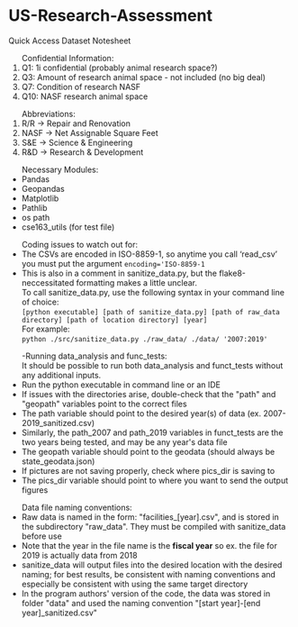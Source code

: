 # US-Research-Assessment
Quick Access Dataset Notesheet
<ol>
Confidential Information:
<li>Q1: 1i confidential (probably animal research space?)</li>
<li>Q3: Amount of research animal space - not included (no big deal)</li>
<li>Q7: Condition of research NASF</li>
<li>Q10: NASF research animal space</li>
</ol>
<ol>
Abbreviations:
<li>R/R -> Repair and Renovation</li>
<li>NASF -> Net Assignable Square Feet</li>
<li>S&E -> Science & Engineering</li>
<li>R&D -> Research & Development</li>
</ol>
<ul>
Necessary Modules:
<li> Pandas</li>
<li> Geopandas</li>
<li> Matplotlib</li>
<li> Pathlib</li>
<li> os path</li>
<li> cse163_utils (for test file)</li>
</ul>
<ul>
Coding issues to watch out for:
<li>The CSVs are encoded in ISO-8859-1, so anytime you call ‘read_csv’ you must put the argument <code>encoding='ISO-8859-1</code></li>
<li>This is also in a comment in sanitize_data.py, but the flake8-neccessitated formatting makes a little unclear.<br />
To call sanitize_data.py, use the following syntax in your command line of choice:<br />
<code>[python executable] [path of sanitize_data.py] [path of raw_data directory] [path of location directory] [year]</code><br />
For example:<br />
<code>python ./src/sanitize_data.py ./raw_data/ ./data/ '2007:2019'</code></li>
</ul>
<ul>
-Running data_analysis and func_tests: <br>
It should be possible to run both data_analysis and funct_tests without any additional inputs.</br></li>
<li>Run the python executable in command line or an IDE
<li>If issues with the directories arise, double-check that the "path" and "geopath" variables point to the correct files</li>
<li>The path variable should point to the desired year(s) of data (ex. 2007-2019_sanitized.csv)</li>
<li>Similarly, the path_2007 and path_2019 variables in funct_tests are the two years being tested, and may be any year's data file</li>
<li>The geopath variable should point to the geodata (should always be state_geodata.json)</li>
<li>If pictures are not saving properly, check where pics_dir is saving to</li>
<li>The pics_dir variable should point to where you want to send the output figures</li>
</ul>
<ul>
Data file naming conventions:
<li>Raw data is named in the form: "facilities_[year].csv", and is stored in the subdirectory "raw_data". They must be compiled with sanitize_data before use</li>
<li>Note that the year in the file name is the <b>fiscal year</b> so ex. the file for 2019 is actually data from 2018</li>
<li>sanitize_data will output files into the desired location with the desired naming; for best results, be consistent with naming conventions and especially be consistent with using the same target directory</li>
<li>In the program authors' version of the code, the data was stored in folder "data" and used the naming convention "[start year]-[end year]_sanitized.csv"</li>
<ul>
